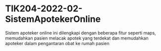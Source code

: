 # TIK204-2022-02-SistemApotekerOnline
Sistem apoteker online ini dilengkapi dengan beberapa fitur seperti maps, memudahkan pasien melacak apotek yang terdekat dan memudahkan apoteker dalam pengantaran obat ke rumah pasien
